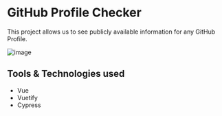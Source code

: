 # GitHub Profile Checker

This project allows us to see publicly available information for any GitHub Profile.

![image](https://user-images.githubusercontent.com/51357920/175785856-1a2bd6e0-99a8-497b-b452-35aa14971ba4.png)



## Tools & Technologies used

- Vue 
- Vuetify 
- Cypress 
